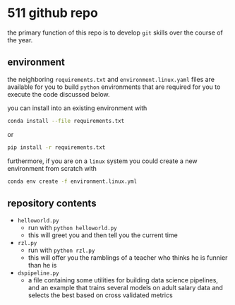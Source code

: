 # 511 github repo

the primary function of this repo is to develop `git` skills over the course of the year.


## environment

the neighboring `requirements.txt` and `environment.linux.yaml` files are available for you to build `python` environments that are required for you to execute the code discussed below.

you can install into an existing environment with

``` sh
conda install --file requirements.txt
```

or

``` sh
pip install -r requirements.txt
```

furthermore, if you are on a `linux` system you could create a new environment from scratch with

``` sh
conda env create -f environment.linux.yml
```


## repository contents

+ `helloworld.py`
    + run with `python helloworld.py`
    + this will greet you and then tell you the current time
+ `rzl.py`
    + run with `python rzl.py`
    + this will offer you the ramblings of a teacher who thinks he is funnier than he is
+ `dspipeline.py`
    + a file containing some utilities for building data science pipelines, and an example that trains several models on adult salary data and selects the best based on cross validated metrics

